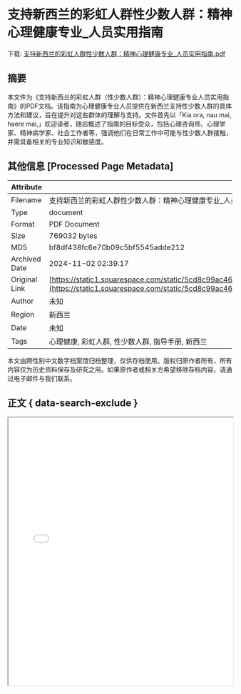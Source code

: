 # 支持新西兰的彩虹人群性少数人群：精神心理健康专业_人员实用指南

<!-- tcd_download_link -->
下载: [支持新西兰的彩虹人群性少数人群：精神心理健康专业_人员实用指南.pdf](支持新西兰的彩虹人群性少数人群：精神心理健康专业_人员实用指南.pdf)
<!-- tcd_download_link_end -->

## 摘要

<!-- tcd_abstract -->
本文件为《支持新西兰的彩虹人群（性少数人群）：精神心理健康专业人员实用指南》的PDF文档。该指南为心理健康专业人员提供在新西兰支持性少数人群的具体方法和建议，旨在提升对这些群体的理解与支持。文件首先以「Kia ora, nau mai, haere mai,」欢迎读者，随后概述了指南的目标受众，包括心理咨询师、心理学家、精神病学家、社会工作者等，强调他们在日常工作中可能与性少数人群接触，并需具备相关的专业知识和敏感度。

<!-- tcd_abstract_end -->

## 其他信息 [Processed Page Metadata]

| Attribute       | Value                                  |
|-----------------|----------------------------------------|
| Filename        | 支持新西兰的彩虹人群性少数人群：精神心理健康专业_人员实用指南.pdf                             |
| Type            | document                                 |
| Format          | PDF Document                               |
| Size            | 769032 bytes                           |
| MD5             | bf8df438fc6e70b09c5bf5545adde212                                  |
| Archived Date   | 2024-11-02 02:39:17                             |
| Original Link   | [https://static1.squarespace.com/static/5cd8c99ac46f6d1de63e66e5/t/5d40c76cbca12d00012f200e/1564526449029/WEBSITE+Chinese+Mandarin+Version.pdf](https://static1.squarespace.com/static/5cd8c99ac46f6d1de63e66e5/t/5d40c76cbca12d00012f200e/1564526449029/WEBSITE+Chinese+Mandarin+Version.pdf)                         |
| Author          | 未知                               |
| Region          | 新西兰                               |
| Date            | 未知                                 |
| Tags            | 心理健康, 彩虹人群, 性少数人群, 指导手册, 新西兰                                 |

本文由跨性别中文数字档案馆归档整理，仅供存档使用。版权归原作者所有，所有内容仅为历史资料保存及研究之用。如果原作者或相关方希望移除存档内容，请通过电子邮件与我们联系。

## 正文 { data-search-exclude }

<!-- tcd_main_text -->
<iframe src="../支持新西兰的彩虹人群性少数人群：精神心理健康专业_人员实用指南.pdf" width="100%" height="600px">
    <p>无法显示PDF，请下载查看。</p>
</iframe>
<!-- tcd_main_text_end -->

